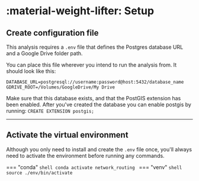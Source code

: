 # :material-weight-lifter: Setup

## Create configuration file

This analysis requires a `.env` file that defines the Postgres database URL and a Google Drive folder path.

You can place this file wherever you intend to run the analysis from. It should look like this:

```
DATABASE_URL=postgresql://username:password@host:5432/database_name
GDRIVE_ROOT=/Volumes/GoogleDrive/My Drive
```

Make sure that this database exists, and that the PostGIS extension has been enabled. After you've created the database you can enable postgis by running: `CREATE EXTENSION postgis;`

---

## Activate the virtual environment

Although you only need to install and create the `.env` file once, you'll always need to activate the environment before running any commands.

<!-- prettier-ignore -->
=== "conda"
    ```shell
    conda activate network_routing
    ```
=== "venv"
    ```shell
    source ./env/bin/activate
    ```
